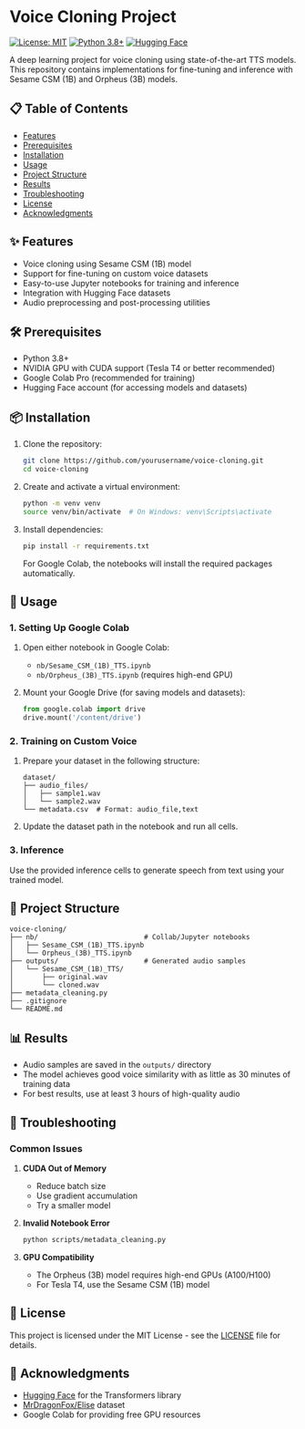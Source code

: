 # Voice Cloning Project

[![License: MIT](https://img.shields.io/badge/License-MIT-yellow.svg)](https://opensource.org/licenses/MIT)
[![Python 3.8+](https://img.shields.io/badge/python-3.8+-blue.svg)](https://www.python.org/downloads/)
[![Hugging Face](https://img.shields.io/badge/%F0%9F%A4%97-Hugging%20Face-yellow)](https://huggingface.co/)

A deep learning project for voice cloning using state-of-the-art TTS models. This repository contains implementations for fine-tuning and inference with Sesame CSM (1B) and Orpheus (3B) models.

## 📋 Table of Contents
- [Features](#-features)
- [Prerequisites](#-prerequisites)
- [Installation](#-installation)
- [Usage](#-usage)
- [Project Structure](#-project-structure)
- [Results](#-results)
- [Troubleshooting](#-troubleshooting)
- [License](#-license)
- [Acknowledgments](#-acknowledgments)

## ✨ Features
- Voice cloning using Sesame CSM (1B) model
- Support for fine-tuning on custom voice datasets
- Easy-to-use Jupyter notebooks for training and inference
- Integration with Hugging Face datasets
- Audio preprocessing and post-processing utilities

## 🛠 Prerequisites
- Python 3.8+
- NVIDIA GPU with CUDA support (Tesla T4 or better recommended)
- Google Colab Pro (recommended for training)
- Hugging Face account (for accessing models and datasets)

## 📦 Installation

1. Clone the repository:
   ```bash
   git clone https://github.com/yourusername/voice-cloning.git
   cd voice-cloning
   ```

2. Create and activate a virtual environment:
   ```bash
   python -m venv venv
   source venv/bin/activate  # On Windows: venv\Scripts\activate
   ```

3. Install dependencies:
   ```bash
   pip install -r requirements.txt
   ```
   
   For Google Colab, the notebooks will install the required packages automatically.

## 🚀 Usage

### 1. Setting Up Google Colab
1. Open either notebook in Google Colab:
   - `nb/Sesame_CSM_(1B)_TTS.ipynb`
   - `nb/Orpheus_(3B)_TTS.ipynb` (requires high-end GPU)

2. Mount your Google Drive (for saving models and datasets):
   ```python
   from google.colab import drive
   drive.mount('/content/drive')
   ```

### 2. Training on Custom Voice
1. Prepare your dataset in the following structure:
   ```
   dataset/
   ├── audio_files/
   │   ├── sample1.wav
   │   └── sample2.wav
   └── metadata.csv  # Format: audio_file,text
   ```

2. Update the dataset path in the notebook and run all cells.

### 3. Inference
Use the provided inference cells to generate speech from text using your trained model.

## 📁 Project Structure
```
voice-cloning/
├── nb/                          # Collab/Jupyter notebooks
│   ├── Sesame_CSM_(1B)_TTS.ipynb
│   └── Orpheus_(3B)_TTS.ipynb
├── outputs/                     # Generated audio samples
│   └── Sesame_CSM_(1B)_TTS/
│       ├── original.wav
│       └── cloned.wav
├── metadata_cleaning.py
├── .gitignore
└── README.md
```

## 📊 Results
- Audio samples are saved in the `outputs/` directory
- The model achieves good voice similarity with as little as 30 minutes of training data
- For best results, use at least 3 hours of high-quality audio

## 🔧 Troubleshooting

### Common Issues
1. **CUDA Out of Memory**
   - Reduce batch size
   - Use gradient accumulation
   - Try a smaller model

2. **Invalid Notebook Error**
   ```bash
   python scripts/metadata_cleaning.py
   ```

3. **GPU Compatibility**
   - The Orpheus (3B) model requires high-end GPUs (A100/H100)
   - For Tesla T4, use the Sesame CSM (1B) model

## 📄 License
This project is licensed under the MIT License - see the [LICENSE](LICENSE) file for details.

## 🙏 Acknowledgments
- [Hugging Face](https://huggingface.co/) for the Transformers library
- [MrDragonFox/Elise](https://huggingface.co/datasets/MrDragonFox/Elise) dataset
- Google Colab for providing free GPU resources
